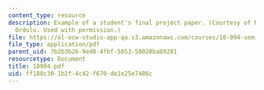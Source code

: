 ```yaml
---
content_type: resource
description: Example of a student's final project paper. (Courtesy of Nizameddin H.
  Ordulu. Used with permission.)
file: https://ol-ocw-studio-app-qa.s3.amazonaws.com/courses/18-994-seminar-in-geometry-fall-2004/ff188c301b2f4c42f670de1e25e7486c_18994.pdf
file_type: application/pdf
parent_uid: 7b2b3b26-9ed0-4fbf-5053-58028ba89281
resourcetype: Document
title: 18994.pdf
uid: ff188c30-1b2f-4c42-f670-de1e25e7486c
---
```

